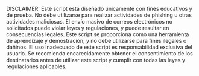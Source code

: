 DISCLAIMER: Este script está diseñado únicamente con fines educativos y de prueba. No debe utilizarse para realizar actividades de phishing u otras actividades maliciosas. El envío masivo de correos electrónicos no solicitados puede violar leyes y regulaciones, y puede resultar en consecuencias legales. Este script se proporciona como una herramienta de aprendizaje y demostración, y no debe utilizarse para fines ilegales o dañinos. El uso inadecuado de este script es responsabilidad exclusiva del usuario. Se recomienda encarecidamente obtener el consentimiento de los destinatarios antes de utilizar este script y cumplir con todas las leyes y regulaciones aplicables.
